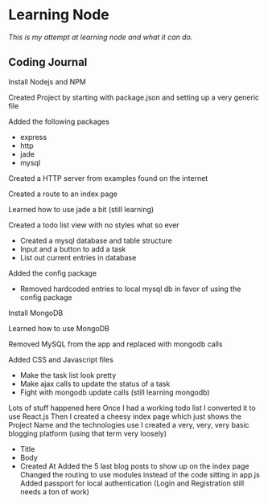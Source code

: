 # Learning Node

*This is my attempt at learning node and what it can do.*

## Coding Journal

Install Nodejs and NPM

Created Project by starting with package.json and setting up a very generic file

Added the following packages
- express
- http
- jade
- mysql

Created a HTTP server from examples found on the internet

Created a route to an index page

Learned how to use jade a bit (still learning) 

Created a todo list view with no styles what so ever
- Created a mysql database and table structure
- Input and a button to add a task
- List out current entries in database

Added the config package
- Removed hardcoded entries to local mysql db in favor of using the config package

Install MongoDB

Learned how to use MongoDB

Removed MySQL from the app and replaced with mongodb calls

Added CSS and Javascript files
- Make the task list look pretty
- Make ajax calls to update the status of a task
-  Fight with mongodb update calls (still learning mongodb)

Lots of stuff happened here
Once I had a working todo list I converted it to use React.js
Then I created a cheesy index page which just shows the Project Name and the technologies use
I created a very, very, very basic blogging platform (using that term very loosely)
- Title
- Body
- Created At
Added the 5 last blog posts to show up on the index page
Changed the routing to use modules instead of the code sitting in app.js
Added passport for local authentication (Login and Registration still needs a ton of work)
